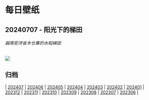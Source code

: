 # 每日壁纸

## 20240707 - 阳光下的梯田

###### 越南安沛省木仓寨的水稻梯田

![](https://www.bing.com/th?id=OHR.YenBaiTerraces_ZH-CN7224453501_UHD.jpg)

## 归档

| [202407](/202407/README.md)
| [202406](/202406/README.md)
| [202405](/202405/README.md)
| [202404](/202404/README.md)
| [202403](/202403/README.md)
| [202402](/202402/README.md)
| [202401](/202401/README.md)
| [202312](/202312/README.md)
| [202311](/202311/README.md)
| [202310](/202310/README.md)
| [202309](/202309/README.md)
| [202308](/202308/README.md)
| [202307](/202307/README.md)
| [202306](/202306/README.md)
|